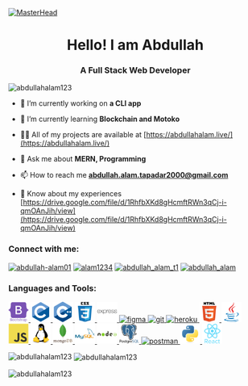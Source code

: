 [![MasterHead](https://raw.githubusercontent.com/sagar-viradiya/sagar-viradiya/master/resources/banner.png)](https://abdullahalam.live/)
<h1 align="center">Hello! I am Abdullah</h1>
<h3 align="center">A Full Stack Web Developer</h3>


<p align="left"> <img src="https://komarev.com/ghpvc/?username=abdullahalam123&label=Profile%20views&color=0eb437&style=flat" alt="abdullahalam123" /> </p>

- 🔭 I’m currently working on **a CLI app**

- 🌱 I’m currently learning **Blockchain and Motoko**

- 👨‍💻 All of my projects are available at [https://abdullahalam.live/](https://abdullahalam.live/)

- 💬 Ask me about **MERN, Programming**

- 📫 How to reach me **abdullah.alam.tapadar2000@gmail.com**

- 📄 Know about my experiences [https://drive.google.com/file/d/1RhfbXKd8gHcmftRWn3qCj-i-qmOAnJih/view](https://drive.google.com/file/d/1RhfbXKd8gHcmftRWn3qCj-i-qmOAnJih/view)

<h3 align="left">Connect with me:</h3>
<p align="left">
<a href="https://linkedin.com/in/abdullah-alam01" target="blank"><img align="center" src="https://raw.githubusercontent.com/rahuldkjain/github-profile-readme-generator/master/src/images/icons/Social/linked-in-alt.svg" alt="abdullah-alam01" height="30" width="40" /></a>
<a href="https://www.codechef.com/users/alam1234" target="blank"><img align="center" src="https://cdn.jsdelivr.net/npm/simple-icons@3.1.0/icons/codechef.svg" alt="alam1234" height="30" width="40" /></a>
<a href="https://www.hackerrank.com/abdullah_alam_t1" target="blank"><img align="center" src="https://raw.githubusercontent.com/rahuldkjain/github-profile-readme-generator/master/src/images/icons/Social/hackerrank.svg" alt="abdullah_alam_t1" height="30" width="40" /></a>
<a href="https://www.leetcode.com/abdullah_alam" target="blank"><img align="center" src="https://raw.githubusercontent.com/rahuldkjain/github-profile-readme-generator/master/src/images/icons/Social/leet-code.svg" alt="abdullah_alam" height="30" width="40" /></a>
</p>

<h3 align="left">Languages and Tools:</h3>
<p align="left"> <a href="https://getbootstrap.com" target="_blank" rel="noreferrer"> <img src="https://raw.githubusercontent.com/devicons/devicon/master/icons/bootstrap/bootstrap-plain-wordmark.svg" alt="bootstrap" width="40" height="40"/> </a> <a href="https://www.cprogramming.com/" target="_blank" rel="noreferrer"> <img src="https://raw.githubusercontent.com/devicons/devicon/master/icons/c/c-original.svg" alt="c" width="40" height="40"/> </a> <a href="https://www.w3schools.com/cpp/" target="_blank" rel="noreferrer"> <img src="https://raw.githubusercontent.com/devicons/devicon/master/icons/cplusplus/cplusplus-original.svg" alt="cplusplus" width="40" height="40"/> </a> <a href="https://www.w3schools.com/css/" target="_blank" rel="noreferrer"> <img src="https://raw.githubusercontent.com/devicons/devicon/master/icons/css3/css3-original-wordmark.svg" alt="css3" width="40" height="40"/> </a> <a href="https://expressjs.com" target="_blank" rel="noreferrer"> <img src="https://raw.githubusercontent.com/devicons/devicon/master/icons/express/express-original-wordmark.svg" alt="express" width="40" height="40"/> </a> <a href="https://www.figma.com/" target="_blank" rel="noreferrer"> <img src="https://www.vectorlogo.zone/logos/figma/figma-icon.svg" alt="figma" width="40" height="40"/> </a> <a href="https://git-scm.com/" target="_blank" rel="noreferrer"> <img src="https://www.vectorlogo.zone/logos/git-scm/git-scm-icon.svg" alt="git" width="40" height="40"/> </a> <a href="https://heroku.com" target="_blank" rel="noreferrer"> <img src="https://www.vectorlogo.zone/logos/heroku/heroku-icon.svg" alt="heroku" width="40" height="40"/> </a> <a href="https://www.w3.org/html/" target="_blank" rel="noreferrer"> <img src="https://raw.githubusercontent.com/devicons/devicon/master/icons/html5/html5-original-wordmark.svg" alt="html5" width="40" height="40"/> </a> <a href="https://www.java.com" target="_blank" rel="noreferrer"> <img src="https://raw.githubusercontent.com/devicons/devicon/master/icons/java/java-original.svg" alt="java" width="40" height="40"/> </a> <a href="https://developer.mozilla.org/en-US/docs/Web/JavaScript" target="_blank" rel="noreferrer"> <img src="https://raw.githubusercontent.com/devicons/devicon/master/icons/javascript/javascript-original.svg" alt="javascript" width="40" height="40"/> </a> <a href="https://www.linux.org/" target="_blank" rel="noreferrer"> <img src="https://raw.githubusercontent.com/devicons/devicon/master/icons/linux/linux-original.svg" alt="linux" width="40" height="40"/> </a> <a href="https://www.mongodb.com/" target="_blank" rel="noreferrer"> <img src="https://raw.githubusercontent.com/devicons/devicon/master/icons/mongodb/mongodb-original-wordmark.svg" alt="mongodb" width="40" height="40"/> </a> <a href="https://www.mysql.com/" target="_blank" rel="noreferrer"> <img src="https://raw.githubusercontent.com/devicons/devicon/master/icons/mysql/mysql-original-wordmark.svg" alt="mysql" width="40" height="40"/> </a> <a href="https://nodejs.org" target="_blank" rel="noreferrer"> <img src="https://raw.githubusercontent.com/devicons/devicon/master/icons/nodejs/nodejs-original-wordmark.svg" alt="nodejs" width="40" height="40"/> </a> <a href="https://www.postgresql.org" target="_blank" rel="noreferrer"> <img src="https://raw.githubusercontent.com/devicons/devicon/master/icons/postgresql/postgresql-original-wordmark.svg" alt="postgresql" width="40" height="40"/> </a> <a href="https://postman.com" target="_blank" rel="noreferrer"> <img src="https://www.vectorlogo.zone/logos/getpostman/getpostman-icon.svg" alt="postman" width="40" height="40"/> </a> <a href="https://www.python.org" target="_blank" rel="noreferrer"> <img src="https://raw.githubusercontent.com/devicons/devicon/master/icons/python/python-original.svg" alt="python" width="40" height="40"/> </a> <a href="https://reactjs.org/" target="_blank" rel="noreferrer"> <img src="https://raw.githubusercontent.com/devicons/devicon/master/icons/react/react-original-wordmark.svg" alt="react" width="40" height="40"/> </a> </p>

<p><img align="left" src="https://github-readme-stats.vercel.app/api/top-langs?username=abdullahalam123&show_icons=true&theme=synthwave&locale=en&layout=compact" alt="abdullahalam123" /></p>

<p>&nbsp;<img align="center" src="https://github-readme-stats.vercel.app/api?username=abdullahalam123&show_icons=true&theme=synthwave&locale=en" alt="abdullahalam123" /></p>

<p><img align="center" src="https://github-readme-streak-stats.herokuapp.com/?user=abdullahalam123&" alt="abdullahalam123" /></p>

